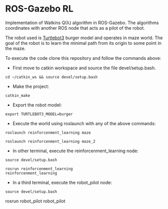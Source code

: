 ROS-Gazebo RL
=============

Implementation of Watkins Q(λ) algorithm in ROS-Gazebo. The algorithms coordinates with another ROS node that acts as a pilot of the robot.

The robot used is [Turtlebot3](https://github.com/ROBOTIS-GIT/turtlebot3) burger model and operates in maze world. The goal of the robot is to learn the minimal path from its origin to some point in the maze.

To execute the code clone this repository and follow the commands above:

* First move to catkin workspace and source the file devel/setup.bash.

<code>cd ~/catkin_ws && source devel/setup.bash</code>

* Make the project:

<code>catkin_make</code>

* Export the robot model:

<code>export TURTLEBOT3_MODEL=burger</code>

* Execute the world using roslaunch with any of the above commands:

<code>roslaunch reinforcenment_learning maze</code>

<code>roslaunch reinforcenment_learning maze_2</code>

* In other terminal, execute the reinforcenment_learning node:

<code>source devel/setup.bash</code>

<code>rosrun reinforcenment_learning reinforcenment_learning</code>

* In a third terminal, execute the robot_pilot node:

<code>source devel/setup.bash</code>

</code>rosrun robot_pilot robot_pilot</code>
